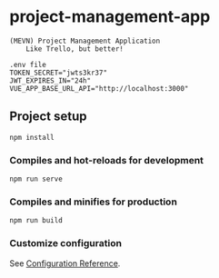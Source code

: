 # project-management-app
```
(MEVN) Project Management Application
    Like Trello, but better!
```
```
.env file
TOKEN_SECRET="jwts3kr37"
JWT_EXPIRES_IN="24h"
VUE_APP_BASE_URL_API="http://localhost:3000"
```
## Project setup
```
npm install
```

### Compiles and hot-reloads for development
```
npm run serve
```

### Compiles and minifies for production
```
npm run build
```

### Customize configuration
See [Configuration Reference](https://cli.vuejs.org/config/).
